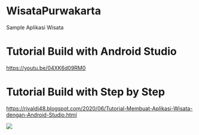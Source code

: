 # WisataPurwakarta
Sample Aplikasi Wisata

# Tutorial Build with Android Studio
https://youtu.be/04XK6d09RM0

# Tutorial Build with Step by Step
https://rivaldi48.blogspot.com/2020/06/Tutorial-Membuat-Aplikasi-Wisata-dengan-Android-Studio.html

<img src="https://1.bp.blogspot.com/-1xUSqKHC5EY/XuBly2OkWXI/AAAAAAAAHXo/GZ-D0FkyQ8Ma6aBEz0z40zI5xEEHYu-VgCLcBGAsYHQ/s1600/HiShoot_20200610_104500.png" data-canonical-src="https://1.bp.blogspot.com/-1xUSqKHC5EY/XuBly2OkWXI/AAAAAAAAHXo/GZ-D0FkyQ8Ma6aBEz0z40zI5xEEHYu-VgCLcBGAsYHQ/s1600/HiShoot_20200610_104500.png" style="max-width:100%;">
